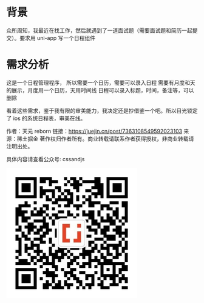 # 背景

众所周知，我最近在找工作，然后就遇到了一道面试题（需要面试题和简历一起提交）。要求用 uni-app 写一个日程组件

# 需求分析

这是一个日程管理程序， 所以需要一个日历，需要可以录入日程
需要有月度和天的展示，月度用一个日历，天用时间线
日程可以录入标题，时间，备注等，可以删除

看着这些需求，鉴于我有限的审美能力，我决定还是抄借鉴一个吧。所以目光锁定了 ios 的系统日程表，审美在线。

作者：天元 reborn
链接：https://juejin.cn/post/7363108549592023103
来源：稀土掘金
著作权归作者所有。商业转载请联系作者获得授权，非商业转载请注明出处。

具体内容请查看公众号: cssandjs

![image.jpg](https://github.com/tinlee/1000-project-demo/blob/main/qrcode.jpg)
